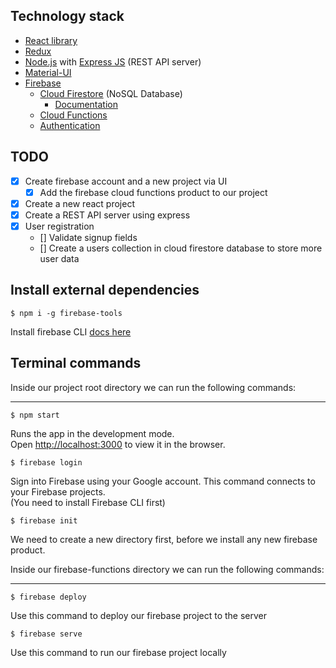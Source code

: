 
## Technology stack
* [React library](https://reactjs.org/)
* [Redux](https://redux.js.org/)
* [Node.js](https://nodejs.org/) with [Express JS](https://expressjs.com/) (REST API server)
* [Material-UI](https://material-ui.com/)
* [Firebase](https://firebase.google.com/)
  * [Cloud Firestore](https://firebase.google.com/products/firestore) (NoSQL Database)
    * [Documentation](https://firebase.google.com/docs/firestore)
  * [Cloud Functions](https://firebase.google.com/products/functions)
  * [Authentication](https://firebase.google.com/products/auth)

## TODO
* [x] Create firebase account and a new project via UI
  * [x] Add the firebase cloud functions product to our project
* [x] Create a new react project
* [x] Create a REST API server using express
* [x] User registration
  * [] Validate signup fields
  * [] Create a users collection in cloud firestore database to store more user data

## Install external dependencies

`$ npm i -g firebase-tools`

Install firebase CLI [docs here](https://firebase.google.com/docs/cli)


## Terminal commands


Inside our project root directory we can run the following commands:
___

`$ npm start`

Runs the app in the development mode.<br />
Open [http://localhost:3000](http://localhost:3000) to view it in the browser.

`$ firebase login`

Sign into Firebase using your Google account. This command connects to your Firebase projects.<br />
(You need to install Firebase CLI first)

`$ firebase init`

We need to create a new directory first, before we install any new firebase product.

Inside our firebase-functions directory we can run the following commands:
___

`$ firebase deploy`

Use this command to deploy our firebase project to the server

`$ firebase serve`

Use this command to run our firebase project locally



